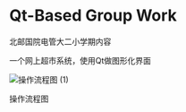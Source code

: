 # Qt-Based Group Work

北邮国院电管大二小学期内容

一个网上超市系统，使用Qt做图形化界面

![操作流程图 (1)](https://user-images.githubusercontent.com/103446832/186135431-a13f0e1c-986e-4cfc-a164-20892db1ab63.jpg)

操作流程图
